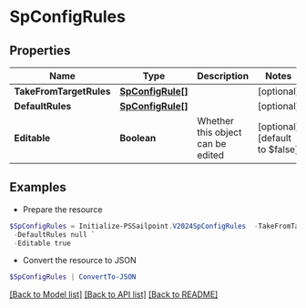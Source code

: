 # SpConfigRules
## Properties

Name | Type | Description | Notes
------------ | ------------- | ------------- | -------------
**TakeFromTargetRules** | [**SpConfigRule[]**](SpConfigRule.md) |  | [optional] 
**DefaultRules** | [**SpConfigRule[]**](SpConfigRule.md) |  | [optional] 
**Editable** | **Boolean** | Whether this object can be edited | [optional] [default to $false]

## Examples

- Prepare the resource
```powershell
$SpConfigRules = Initialize-PSSailpoint.V2024SpConfigRules  -TakeFromTargetRules null `
 -DefaultRules null `
 -Editable true
```

- Convert the resource to JSON
```powershell
$SpConfigRules | ConvertTo-JSON
```

[[Back to Model list]](../README.md#documentation-for-models) [[Back to API list]](../README.md#documentation-for-api-endpoints) [[Back to README]](../README.md)

